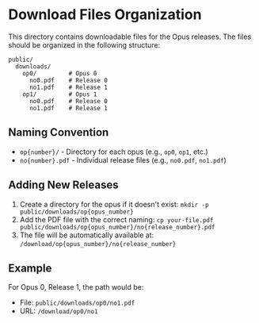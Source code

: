 # Download Files Organization

This directory contains downloadable files for the Opus releases. The files should be organized in the following structure:

```
public/
  downloads/
    op0/         # Opus 0
      no0.pdf    # Release 0
      no1.pdf    # Release 1
    op1/         # Opus 1
      no0.pdf    # Release 0
      no1.pdf    # Release 1
```

## Naming Convention

- `op{number}/` - Directory for each opus (e.g., `op0`, `op1`, etc.)
- `no{number}.pdf` - Individual release files (e.g., `no0.pdf`, `no1.pdf`)

## Adding New Releases

1. Create a directory for the opus if it doesn't exist: `mkdir -p public/downloads/op{opus_number}`
2. Add the PDF file with the correct naming: `cp your-file.pdf public/downloads/op{opus_number}/no{release_number}.pdf`
3. The file will be automatically available at: `/download/op{opus_number}/no{release_number}`

## Example

For Opus 0, Release 1, the path would be:

- File: `public/downloads/op0/no1.pdf`
- URL: `/download/op0/no1`

